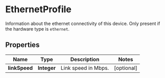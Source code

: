 

# EthernetProfile

Information about the ethernet connectivity of this device. Only present if the hardware type is `ethernet`. 

## Properties

| Name | Type | Description | Notes |
|------------ | ------------- | ------------- | -------------|
|**linkSpeed** | **Integer** | Link speed in Mbps. |  [optional] |



